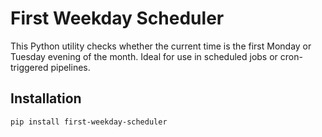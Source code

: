 # First Weekday Scheduler

This Python utility checks whether the current time is the first Monday or Tuesday evening of the month. Ideal for use in scheduled jobs or cron-triggered pipelines.

## Installation

```bash
pip install first-weekday-scheduler